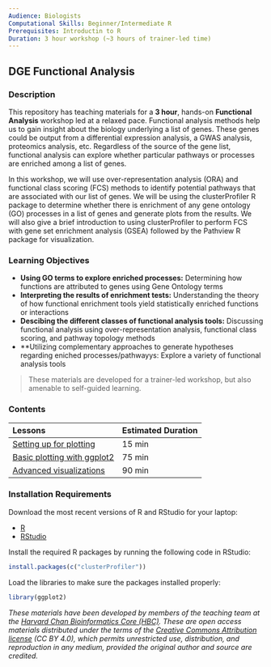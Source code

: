 ```yaml
---
Audience: Biologists
Computational Skills: Beginner/Intermediate R
Prerequisites: Introductin to R
Duration: 3 hour workshop (~3 hours of trainer-led time)
---
```


## DGE Functional Analysis

### Description

This repository has teaching materials for a **3 hour**, hands-on **Functional Analysis** workshop led at a relaxed pace. Functional analysis methods help us to gain insight about the biology underlying a list of genes. These genes could be output from a differential expression analysis, a GWAS analysis, proteomics analysis, etc. Regardless of the source of the gene list, functional analysis can explore whether particular pathways or processes are enriched among a list of genes. 

In this workshop, we will use over-representation analysis (ORA) and functional class scoring (FCS) methods to identify potential pathways that are associated with our list of genes. We will be using the clusterProfiler R package to determine whether there is enrichment of any gene ontology (GO) processes in a list of genes and generate plots from the results. We will also give a brief introduction to using clusterProfiler to perform FCS with gene set enrichment analysis (GSEA) followed by the Pathview R package for visualization.

### Learning Objectives
*  **Using GO terms to explore enriched processes:** Determining how functions are attributed to genes using Gene Ontology terms
*  **Interpreting the results of enrichment tests:** Understanding the theory of how functional enrichment tools yield statistically enriched functions or interactions
*  **Descibing the different classes of functional analysis tools:** Discussing functional analysis using over-representation analysis, functional class scoring, and pathway topology methods
*  **Utilizing complementary approaches to generate hypotheses regarding eniched processes/pathwayys: Explore a variety of functional analysis tools

> These materials are developed for a trainer-led workshop, but also amenable to self-guided learning.


### Contents

| Lessons            | Estimated Duration |
|:------------------------|:----------|
|[Setting up for plotting](lessons/01_setting_up.md) | 15 min |
|[Basic plotting with ggplot2](lessons/02_basics_ggplot2.md) | 75 min |
|[Advanced visualizations](lessons/03_advanced_visualization.md) | 90 min |

### Installation Requirements

Download the most recent versions of R and RStudio for your laptop:

 - [R](http://lib.stat.cmu.edu/R/CRAN/) 
 - [RStudio](https://www.rstudio.com/products/rstudio/download/#download)
 
Install the required R packages by running the following code in RStudio:

```r
install.packages(c("clusterProfiler"))
```

Load the libraries to make sure the packages installed properly:

```r
library(ggplot2)
```


*These materials have been developed by members of the teaching team at the [Harvard Chan Bioinformatics Core (HBC)](http://bioinformatics.sph.harvard.edu/). These are open access materials distributed under the terms of the [Creative Commons Attribution license](https://creativecommons.org/licenses/by/4.0/) (CC BY 4.0), which permits unrestricted use, distribution, and reproduction in any medium, provided the original author and source are credited.*

